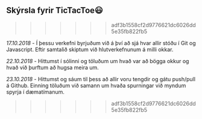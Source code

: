 ##				**Skýrsla fyrir TicTacToe**:smiley:
>>>>>>> adf3b1558cf2d9776621dc6026dd5e35fb822fb5

*17.10.2018* - 
Í þessu verkefni byrjuðum við á því að sjá hvar allir stóðu í Git og Javascript.
Eftir samtalið skiptum við hlutverkefnunum á milli okkar.

*22.10.2018* - 
Hittumst í sólinni og töluðum um hvað var að bögga okkur og hvað við þurftum að hugsa meira um.

*23.10.2018* - 
Hittumst og sáum til þess að allir voru tengdir og gátu push/pull á Github. Einning töluðum við samann um hvaða spurningar við myndum spyrja í dæmatímanum.
>>>>>>> adf3b1558cf2d9776621dc6026dd5e35fb822fb5
